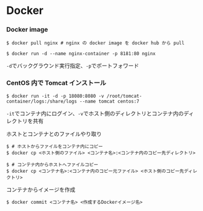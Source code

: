 # Docker

### Docker image

```
$ docker pull nginx # nginx の docker image を docker hub から pull

$ docker run -d --name nginx-container -p 8181:80 nginx
```

`-d`でバックグラウンド実行指定、`-p`でポートフォワード


### CentOS 内で Tomcat インストール

```
$ docker run -it -d -p 18080:8080 -v /root/tomcat-container/logs:/share/logs --name tomcat centos:7
```

`-it`でコンテナ内にログイン、`-v`でホスト側のディレクトリとコンテナ内のディレクトリを共有

ホストとコンテナとのファイルやり取り

```
$ # ホストからファイルをコンテナ内にコピー
$ docker cp <ホスト側のファイル> <コンテナ名>:<コンテナ内のコピー先ディレクトリ>

$ # コンテナ内からホストへファイルコピー
$ docker cp <コンテナ名>:<コンテナ内のコピー元ファイル> <ホスト側のコピー先ディレクトリ>
```

コンテナからイメージを作成

```
$ docker commit <コンテナ名> <作成するDockerイメージ名>
```
